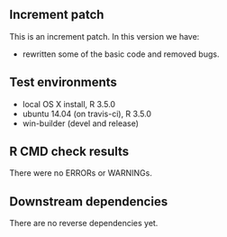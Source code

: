 ## Increment patch
This is an increment patch. In this version we have:

* rewritten some of the basic code and removed bugs.


## Test environments
* local OS X install, R 3.5.0
* ubuntu 14.04 (on travis-ci), R 3.5.0
* win-builder (devel and release)

## R CMD check results
There were no ERRORs or WARNINGs.

## Downstream dependencies
There are no reverse dependencies yet.
